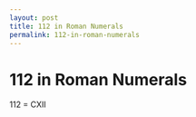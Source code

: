 ```yaml
---
layout: post
title: 112 in Roman Numerals
permalink: 112-in-roman-numerals
---
```


# 112 in Roman Numerals

112 = CXII

